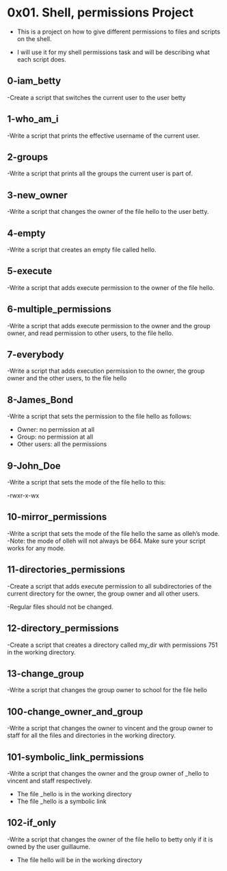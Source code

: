 # 0x01. Shell, permissions Project

* This is a project on how to give different permissions to files and scripts on the shell.

- I will use it for my shell permissions task and will be describing what each script does.
## 0-iam_betty
-Create a script that switches the current user to the user betty
## 1-who_am_i
-Write a script that prints the effective username of the current user.
## 2-groups
-Write a script that prints all the groups the current user is part of.
## 3-new_owner
-Write a script that changes the owner of the file hello to the user betty.
## 4-empty
-Write a script that creates an empty file called hello.
## 5-execute
-Write a script that adds execute permission to the owner of the file hello.
## 6-multiple_permissions
-Write a script that adds execute permission to the owner and the group owner, and read permission to other users, to the file hello.
## 7-everybody
-Write a script that adds execution permission to the owner, the group owner and the other users, to the file hello
## 8-James_Bond
-Write a script that sets the permission to the file hello as follows:

* Owner: no permission at all
* Group: no permission at all
* Other users: all the permissions
## 9-John_Doe
-Write a script that sets the mode of the file hello to this:

-rwxr-x-wx
## 10-mirror_permissions
-Write a script that sets the mode of the file hello the same as olleh’s mode.
-Note: the mode of olleh will not always be 664. Make sure your script works for any mode.
## 11-directories_permissions
-Create a script that adds execute permission to all subdirectories of the current directory for the owner, the group owner and all other users.

-Regular files should not be changed.
## 12-directory_permissions
-Create a script that creates a directory called my_dir with permissions 751 in the working directory.
## 13-change_group
-Write a script that changes the group owner to school for the file hello
## 100-change_owner_and_group
-Write a script that changes the owner to vincent and the group owner to staff for all the files and directories in the working directory.
## 101-symbolic_link_permissions
-Write a script that changes the owner and the group owner of _hello to vincent and staff respectively.
* The file _hello is in the working directory
* The file _hello is a symbolic link
## 102-if_only
-Write a script that changes the owner of the file hello to betty only if it is owned by the user guillaume.

* The file hello will be in the working directory
